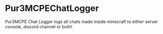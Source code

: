 # Pur3MCPEChatLogger
Pur3MCPE Chat Logger logs all chats made inside minecraft to either server console, discord channel or both!
